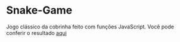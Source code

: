 # Snake-Game
Jogo clássico da cobrinha feito com funções JavaScript. Você pode conferir o resultado <a href="#">aqui</a>
